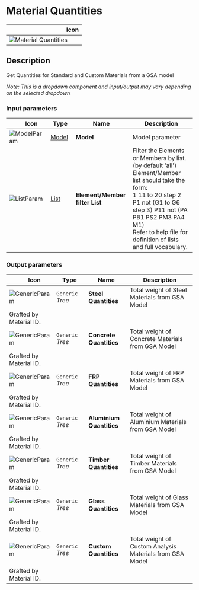# Material Quantities
<!--- This file has been auto-generated, do not change it manually! Edit the generator here: https://github.com/arup-group/GSA-Grasshopper/tree/main/DocsGeneration --->

|<img width="150"/> Icon |
| ----------- |
|![Material Quantities](./images/MaterialQuantities.png) |

## Description

Get Quantities for Standard and Custom Materials from a GSA model

_Note: This is a dropdown component and input/output may vary depending on the selected dropdown_

### Input parameters

|<img width="20"/> Icon |<img width="200"/> Type |<img width="200"/> Name |<img width="1000"/> Description |
| ----------- | ----------- | ----------- | ----------- |
|![ModelParam](./images/ModelParam.png) |[Model](gsagh-model-parameter.md) |**Model** |Model parameter |
|![ListParam](./images/ListParam.png) |[List](gsagh-list-parameter.md) |**Element/Member filter List** |Filter the Elements or Members by list. (by default 'all')<br />Element/Member list should take the form:<br /> 1 11 to 20 step 2 P1 not (G1 to G6 step 3) P11 not (PA PB1 PS2 PM3 PA4 M1)<br />Refer to help file for definition of lists and full vocabulary. |

### Output parameters

|<img width="20"/> Icon |<img width="200"/> Type |<img width="200"/> Name |<img width="1000"/> Description |
| ----------- | ----------- | ----------- | ----------- |
|![GenericParam](./images/GenericParam.png) |`Generic` _Tree_ |**Steel Quantities** |Total weight of Steel Materials from GSA Model
Grafted by Material ID. |
|![GenericParam](./images/GenericParam.png) |`Generic` _Tree_ |**Concrete Quantities** |Total weight of Concrete Materials from GSA Model
Grafted by Material ID. |
|![GenericParam](./images/GenericParam.png) |`Generic` _Tree_ |**FRP Quantities** |Total weight of FRP Materials from GSA Model
Grafted by Material ID. |
|![GenericParam](./images/GenericParam.png) |`Generic` _Tree_ |**Aluminium Quantities** |Total weight of Aluminium Materials from GSA Model
Grafted by Material ID. |
|![GenericParam](./images/GenericParam.png) |`Generic` _Tree_ |**Timber Quantities** |Total weight of Timber Materials from GSA Model
Grafted by Material ID. |
|![GenericParam](./images/GenericParam.png) |`Generic` _Tree_ |**Glass Quantities** |Total weight of Glass Materials from GSA Model
Grafted by Material ID. |
|![GenericParam](./images/GenericParam.png) |`Generic` _Tree_ |**Custom Quantities** |Total weight of Custom Analysis Materials from GSA Model
Grafted by Material ID. |

